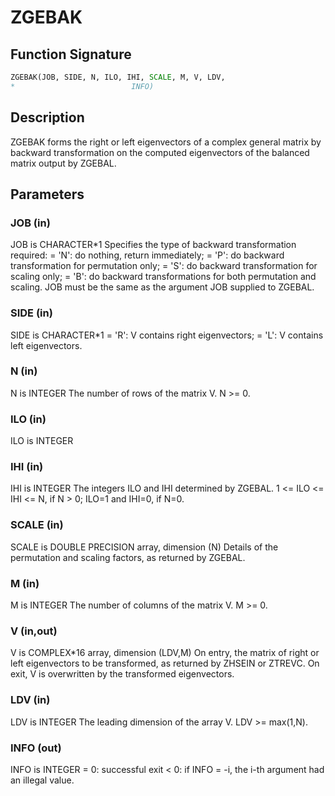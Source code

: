 # ZGEBAK

## Function Signature

```fortran
ZGEBAK(JOB, SIDE, N, ILO, IHI, SCALE, M, V, LDV,
*                          INFO)
```

## Description


 ZGEBAK forms the right or left eigenvectors of a complex general
 matrix by backward transformation on the computed eigenvectors of the
 balanced matrix output by ZGEBAL.

## Parameters

### JOB (in)

JOB is CHARACTER*1 Specifies the type of backward transformation required: = 'N': do nothing, return immediately; = 'P': do backward transformation for permutation only; = 'S': do backward transformation for scaling only; = 'B': do backward transformations for both permutation and scaling. JOB must be the same as the argument JOB supplied to ZGEBAL.

### SIDE (in)

SIDE is CHARACTER*1 = 'R': V contains right eigenvectors; = 'L': V contains left eigenvectors.

### N (in)

N is INTEGER The number of rows of the matrix V. N >= 0.

### ILO (in)

ILO is INTEGER

### IHI (in)

IHI is INTEGER The integers ILO and IHI determined by ZGEBAL. 1 <= ILO <= IHI <= N, if N > 0; ILO=1 and IHI=0, if N=0.

### SCALE (in)

SCALE is DOUBLE PRECISION array, dimension (N) Details of the permutation and scaling factors, as returned by ZGEBAL.

### M (in)

M is INTEGER The number of columns of the matrix V. M >= 0.

### V (in,out)

V is COMPLEX*16 array, dimension (LDV,M) On entry, the matrix of right or left eigenvectors to be transformed, as returned by ZHSEIN or ZTREVC. On exit, V is overwritten by the transformed eigenvectors.

### LDV (in)

LDV is INTEGER The leading dimension of the array V. LDV >= max(1,N).

### INFO (out)

INFO is INTEGER = 0: successful exit < 0: if INFO = -i, the i-th argument had an illegal value.

